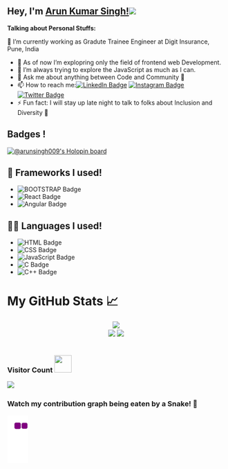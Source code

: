 <!-- 
- 👋 Hi, I’m Arun Kumar Singh
- 👀 I’m interested in Web development
- 🌱 I’m currently learning JavaScript along with C and C++.
- 💞️ I’m looking to collaborate on work related my learning
- 📫  contact me through my gmail arunsingh641997@gmail.com 
-->
## Hey, I'm [Arun Kumar Singh!](https://arunkumarsingh.netlify.app/)<img src="https://media.giphy.com/media/hvRJCLFzcasrR4ia7z/giphy.gif" width="25px">

**Talking about Personal Stuffs:**

🔭 I’m currently working as Gradute Trainee Engineer at Digit Insurance, Pune, India

<!-- - 👯 I’m looking to collaborate on . -->

- 🌱 As of now I’m explopring only the field of frontend web Development.
- 🤔 I’m always trying to explore the JavaScript as much as I can.
- 💬 Ask me about anything between Code and Community 💖
- 📫 How to reach me:[![LinkedIn Badge](https://img.shields.io/badge/-0077B5?style=plastic&logo=linkedin&logoColor=white&link=https://www.linkedin.com/in/ftrasvent)](https://www.linkedin.com/in/arun-singh-a66266176/)
  [![Instagram Badge](https://img.shields.io/badge/-E4405F?style=plastic&logo=instagram&logoColor=white&link=https://instagram.com/in/ftrasvent)](https://www.instagram.com/arunsinghh0909/)
  [![Twitter Badge](https://img.shields.io/badge/-1DA1F2?style=plastic&logo=twitter&logoColor=white&link=https://twitter.com/in/ftrasvent)](https://twitter.com/arunsingh641997)
- ⚡ Fun fact: I will stay up late night to talk to folks about Inclusion and Diversity :owl:


<!---
arunsingh009/arunsingh009 is a ✨ special ✨ repository because its `README.md` (this file) appears on your GitHub profile.
You can click the Preview link to take a look at your changes.
--->
## Badges !
[![@arunsingh009's Holopin board](https://holopin.io/api/user/board?user=arunsingh009)](https://holopin.io/@arunsingh009)
<!-- ## 📫 Reach me out!

 [![LinkedIn Badge](https://img.shields.io/badge/LinkedIn-0077B5?style=plastic&logo=linkedin&logoColor=white&link=https://www.linkedin.com/in/ftrasvent)](https://www.linkedin.com/in/arun-singh-a66266176/)
[![GitHub Badge](https://img.shields.io/badge/GitHub-100000?style=plastic&logo=github&logoColor=white&link=https://github.com/ftrasvent)](https://github.com/arunsingh009)
[![Instagram Badge](https://img.shields.io/badge/Instagram-E4405F?style=plastic&logo=instagram&logoColor=white&link=https://instagram.com/in/ftrasvent)](https://www.instagram.com/arunsinghh0909/)
[![Twitter Badge](https://img.shields.io/badge/Twitter-1DA1F2?style=plastic&logo=twitter&logoColor=white&link=https://twitter.com/in/ftrasvent)](https://twitter.com/arunsingh641997) -->
<!--[![@arunsingh009's Holopin board](https://holopin.io/api/user/board?user=arunsingh009)](https://holopin.io/@arunsingh009)-->
## 🚀 Frameworks I used!

- ![BOOTSTRAP Badge](https://img.shields.io/badge/Bootstrap-563D7C?style=plastic&logo=bootstrap5&logoColor=white)
- ![React Badge](https://img.shields.io/badge/React-20232A?style=plastic&logo=bootstrap5&logoColor=61DAFB)
- ![Angular Badge](https://img.shields.io/badge/Angular13-c3002f?style=plastic&logo=bootstrap5&logoColor=61DAFB)

## 👩‍💻  Languages I used!

- ![HTML Badge](https://img.shields.io/badge/HTML5-E34F26?style=plastic&logo=html5&logoColor=white)
- ![CSS Badge](https://img.shields.io/badge/CSS3-1572B6?style=plastic&logo=css5&logoColor=white)
- ![JavaScript Badge](https://img.shields.io/badge/JavaScript-323330?style=plastic&logo=javascript&logoColor=F7DF1E)
- ![C Badge](https://img.shields.io/badge/C-00599C?style=plastic&logo=c&logoColor=white)
- ![C++ Badge](https://img.shields.io/badge/C++-black?style=plastic&logo=java&logoColor=white)



<!-- Arun singh github stats -->
# My GitHub Stats  📈 
<!--[technology used]-->
<div align="center">
 <!--<img src="https://github-readme-stats.vercel.app/api/top-langs/?username=arunsingh009&show_icons=true&theme=algolia&repo=arunsingh009" width="95%" height="300px">-->
 <img src="https://github-readme-stats.vercel.app/api/top-langs/?username=arunsingh009&layout=compact&theme=chartreuse-dark&langs_count=15" width="50%">
 </div>

<div align="center">
<!--[![GitHub Streak]-->
<img src="https://github-readme-streak-stats.herokuapp.com/?user=arunsingh009&theme=dark" width="48%">
<!--![ Arun Kumar Singh Github stats]-->
<img src="https://github-readme-stats.vercel.app/api?username=arunsingh009&show_icons=true&theme=tokyonight" width="48%">
 </div>


<br>

<!-- <a href="https://github.com/arunsingh009/github-readme-activity-graph">
    <img src="https://activity-graph.herokuapp.com/graph?username=arunsingh009&theme=react-dark&hide_border=true">
  </a> -->

<!-- # Streaks -->
### Visitor Count <img src="https://user-images.githubusercontent.com/66819980/199572010-6057593b-9d0f-40f1-afc4-5f1b5cf71440.png" height="40px" width="40px">
<img src="https://profile-counter.glitch.me/arunsingh009/count.svg">
<!-- <img align="center" src="/github-metrics.svg" alt="Metrics" width="400"> -->
<!-- ![Metrics](https://metrics.lecoq.io/arunsingh009?template=classic&lines=1&config.timezone=Asia%2FCalcutta) -->
<!-- <img src="https://metrics.lecoq.io/arunsingh009?template=classic&lines=1&repositories=1&repositories=100&repositories.batch=100&repositories.forks=false&repositories.affiliations=owner&config.timezone=Asia%2FCalcutta"> -->
<!--<img src="https://metrics.lecoq.io/arunsingh009?template=classic&lines=1&config.timezone=Asia%2FCalcutta">-->
<!-- <img src="https://github.com/arunsingh009/arunsingh009/blob/main/language.svg"> -->

<!-- ![](https://github.com/arunsingh009/stats/blob/master/generated/overview.svg) -->

### Watch my contribution graph being eaten by a Snake! 🐍

![snake gif](https://github.com/arunsingh009/arunsingh009/blob/output/github-contribution-grid-snake.gif)
